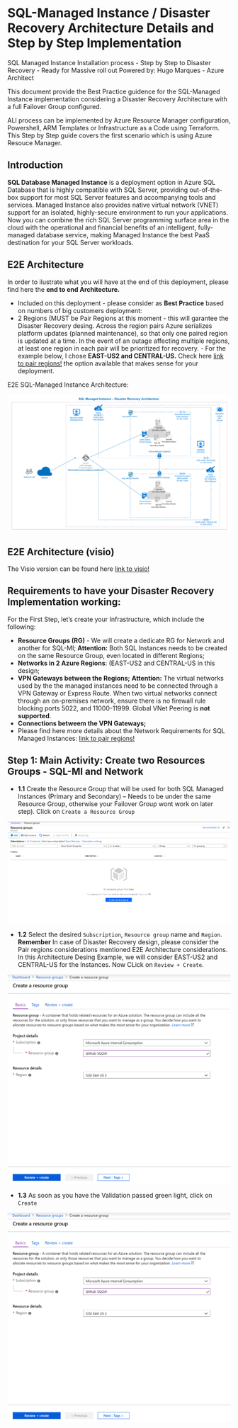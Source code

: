# SQL-Managed Instance / Disaster Recovery Architecture Details and Step by Step Implementation 
SQL Managed Instance Installation process - Step by Step to Disaster Recovery - Ready for Massive roll out 
Powered by: Hugo Marques - Azure Architect

This document provide the Best Practice guidence for the SQL-Managed Instance implementation considering a Disaster Recovery Architecture with a full Failover Group configured.

ALl process can be implemented by Azure Resource Manager configuration, Powershell, ARM Templates or Infrastructure as a Code using Terraform. This Step by Step guide covers the first scenario which is using Azure Resouce Manager.

## Introduction
**SQL Database Managed Instance** is a deployment option in Azure SQL Database that is highly compatible with SQL Server, providing out-of-the-box support for most SQL Server features and accompanying tools and services. 
Managed Instance also provides native virtual network (VNET) support for an isolated, highly-secure environment to run your applications. Now you can combine the rich SQL Server programming surface area in the cloud with the operational and financial benefits of an intelligent, fully-managed database service, making Managed Instance the best PaaS destination for your SQL Server workloads.


## E2E Architecture
In order to ilustrate what you will have at the end of this deployment, please find here the **end to end Architecture.**
* Included on this deployment - please consider as **Best Practice** based on numbers of big customers deployment:
* 2 Regions (MUST be Pair Regions at this moment - this will garantee the Disaster Recovery desing. Across the region pairs Azure serializes platform updates (planned maintenance), so that only one paired region is updated at a time. In the event of an outage affecting multiple regions, at least one region in each pair will be prioritized for recovery. - For the example below, I chose **EAST-US2 and CENTRAL-US.** 
Check here  [link to pair regions!](https://docs.microsoft.com/en-us/azure/best-practices-availability-paired-regions#what-are-paired-regions) the option available that makes sense for your deployment.

E2E SQL-Managed Instance Architecture:

<img src="Images/sqlmiarchitecture.png">

## E2E Architecture (visio)
The Visio version can be found here [link to visio!](https://github.com/hcmarque/SQL-Managed-Instance-Disaster-Recovery-Architecture-Design/blob/master/Images/SQLMI-DR.vsdx)

## Requirements to have your Disaster Recovery Implementation working:
For the First Step, let’s create your Infrastructure, which include the following: 
* **Resource Groups (RG)** - We will create a dedicate RG for Network and another for SQL-MI; **Attention:** Both SQL Instances needs to be created on the same Resource Group, even located in different Regions;
* **Networks in 2 Azure Regions**: (EAST-US2 and CENTRAL-US in this design;
* **VPN Gateways between the Regions;** **Attention:** The virtual networks used by the the managed instances need to be connected through a VPN Gateway or Express Route. When two virtual networks connect through an on-premises network, ensure there is no firewall rule blocking ports 5022, and 11000-11999. Global VNet Peering is **not supported**.
* **Connections betweem the VPN Gateways;**
* Please find here more details about the Network Requirements for SQL Managed Instances:  [link to pair regions!](https://docs.microsoft.com/en-us/azure/sql-database/sql-database-auto-failover-group#enabling-geo-replication-between-managed-instances-and-their-vnets)


## Step 1: Main Activity: Create two Resources Groups - SQL-MI and Network
* **1.1** Create the Resource Group that will be used for both SQL Managed Instances (Primary and Secondary) –  Needs to be under the same Resource Group, otherwise your Failover Group wont work on later step). Click on `Create a Resource Group`

<img src="Images/picture01.png">

* **1.2** Select the desired `Subscription`, `Resource group` name and `Region`. **Remember** In case of Disaster Recovery design, please consider the Pair regions considerations mentioned E2E Architecture considerations. In this Architecture Desing Example, we will consider EAST-US2 and CENTRAL-US for the Instances.
Now CLick on `Review + Create`.

<img src="Images/picture02.png">

* **1.3** As soon as you have the Validation passed green light, click on `Create`

<img src="Images/picture03.png">





